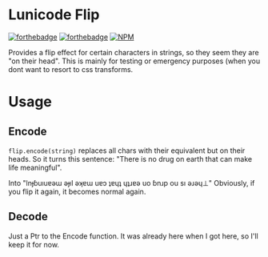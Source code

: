 # Lunicode Flip

[![forthebadge](http://forthebadge.com/images/badges/fuck-it-ship-it.svg)](http://forthebadge.com) [![forthebadge](http://forthebadge.com/images/badges/made-with-crayons.svg)](http://forthebadge.com)
[![NPM](https://nodei.co/npm/lunicode-creepify.png?compact=true)](https://npmjs.org/package/lunicode-creepify)

Provides a flip effect for certain characters in strings, so they seem they are "on their head".  This is mainly for testing or emergency purposes (when you dont want to resort to css transforms.

# Usage

## Encode

`flip.encode(string)` replaces all chars with their equivalent but on their heads. So it turns this sentence: "There is no drug on earth that can make life meaningful".

Into "lnɟɓuıuɐǝɯ ǝɟıl ǝʞɐɯ uɐɔ ʇɐɥʇ ɥʇɹɐǝ uo ɓnɹp ou sı ǝɹǝɥ⊥" Obviously, if you flip it again, it becomes normal again.


## Decode
Just a Ptr to the Encode function. It was already here when I got here, so I'll keep it for now.